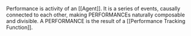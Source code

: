 Performance is activity of an [[Agent]]. It is a series of events, causally connected to each other, making PERFORMANCEs naturally composable and divisible. A PERFORMANCE is the result of a [[Performance Tracking Function]].